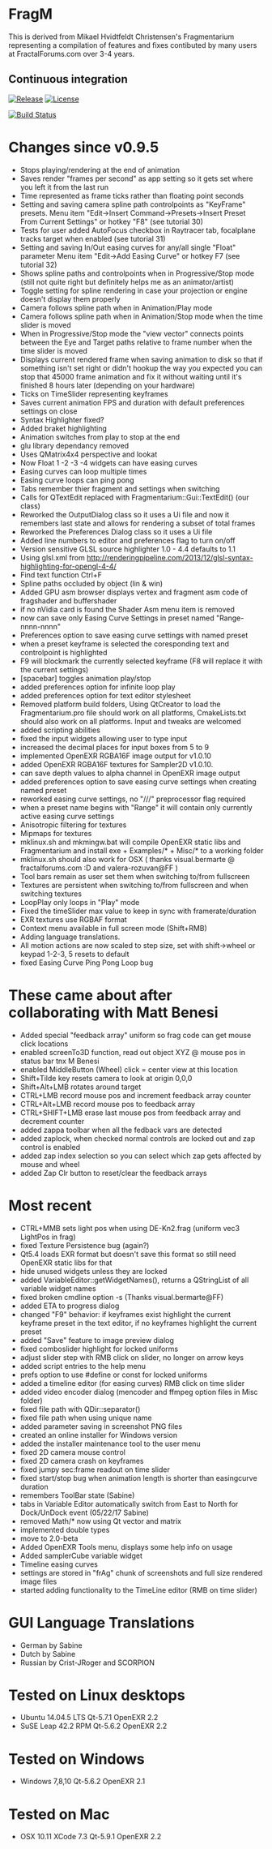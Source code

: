 
# FragM
This is derived from Mikael Hvidtfeldt Christensen's Fragmentarium representing a compilation of features and fixes contibuted by many users at FractalForums.com over 3-4 years.

Continuous integration
----------------------
[![Release][release-image]][releases]
[![License][license-image]][license]

[release-image]: https://img.shields.io/badge/release-2.0.0-green.svg?style=flat
[releases]: https://github.com/3Dickulus/FragM/releases

[license-image]: https://img.shields.io/badge/license-GPL3-green.svg?style=flat
[license]: https://github.com/3Dickulus/FragM/blob/master/LICENSE

[![Build Status](https://travis-ci.org/3Dickulus/FragM.svg?branch=master)](https://travis-ci.org/3Dickulus/FragM)

# Changes since v0.9.5
+ Stops playing/rendering at the end of animation
+ Saves render "frames per second" as app setting so it gets set where you left it from the last run
+ Time represented as frame ticks rather than floating point seconds
+ Setting and saving camera spline path controlpoints as "KeyFrame" presets. Menu item "Edit->Insert Command->Presets->Insert Preset From Current Settings" or hotkey "F8" (see tutorial 30)
+ Tests for user added AutoFocus checkbox in Raytracer tab, focalplane tracks target when enabled (see tutorial 31)
+ Setting and saving In/Out easing curves for any/all single "Float" parameter Menu item "Edit->Add Easing Curve" or hotkey F7 (see tutorial 32)
+ Shows spline paths and controlpoints when in Progressive/Stop mode (still not quite right but definitely helps me as an animator/artist)
+ Toggle setting for spline rendering in case your projection or engine doesn't display them properly
+ Camera follows spline path when in Animation/Play mode
+ Camera follows spline path when in Animation/Stop mode when the time slider is moved
+ When in Progressive/Stop mode the "view vector" connects points between the Eye and Target paths relative to frame number when the time slider is moved
+ Displays current rendered frame when saving animation to disk so that if something isn't set right or didn't hookup the way you expected you can stop that 45000 frame animation and fix it without waiting until it's finished 8 hours later (depending on your hardware)
+ Ticks on TimeSlider representing keyframes
+ Saves current animation FPS and duration with default preferences settings on close
+ Syntax Highlighter fixed?
+ Added braket highlighting
+ Animation switches from play to stop at the end
+ glu library dependancy removed
+ Uses QMatrix4x4 perspective and lookat
+ Now Float 1 -2 -3 -4 widgets can have easing curves
+ Easing curves can loop multiple times
+ Easing curve loops can ping pong
+ Tabs remember thier fragment and settings when switching
+ Calls for QTextEdit replaced with Fragmentarium::Gui::TextEdit() (our class)
+ Reworked the OutputDialog class so it uses a Ui file and now it remembers last state and allows for rendering a subset of total frames
+ Reworked the Preferences Dialog class so it uses a Ui file
+ Added line numbers to editor and preferences flag to turn on/off
+ Version sensitive GLSL source highlighter 1.0 - 4.4 defaults to 1.1
+ Using glsl.xml from http://renderingpipeline.com/2013/12/glsl-syntax-highlighting-for-opengl-4-4/ 
+ Find text function Ctrl+F
+ Spline paths occluded by object (lin & win)
+ Added GPU asm browser displays vertex and fragment asm code of fragshader and buffershader
+ if no nVidia card is found the Shader Asm menu item is removed
+ now can save only Easing Curve Settings in preset named "Range-nnnn-nnnn"
+ Preferences option to save easing curve settings with named preset
+ when a preset keyframe is selected the coresponding text and controlpoint is highlighted
+ F9 will blockmark the currently selected keyframe (F8 will replace it with the current settings)
+ [spacebar] toggles animation play/stop
+ added preferences option for infinite loop play
+ added preferences option for text editor stylesheet
+ Removed platform build folders, Using QtCreator to load the Fragmentarium.pro file should work on all platforms, CmakeLists.txt should also work on all platforms. Input and tweaks are welcomed
+ added scripting abilities
+ fixed the input widgets allowing user to type input
+ increased the decimal places for input boxes from 5 to 9
+ implemented OpenEXR RGBA16F image output for v1.0.10
+ added OpenEXR RGBA16F textures for Sampler2D v1.0.10.
+ can save depth values to alpha channel in OpenEXR image output
+ added preferences option to save easing curve settings when creating named preset
+ reworked easing curve settings, no "///" preprocessor flag required
+ when a preset name begins with "Range" it will contain only currently active easing curve settings
+ Anisotropic filtering for textures
+ Mipmaps for textures
+ mklinux.sh and mkmingw.bat will compile OpenEXR static libs and Fragmentarium and install exe + Examples/* + Misc/* to a working folder
+ mklinux.sh should also work for OSX ( thanks visual.bermarte @ fractalforums.com :D and valera-rozuvan@FF )
+ Tool bars remain as user set them when switching to/from fullscreen
+ Textures are persistent when switching to/from fullscreen and when switching textures
+ LoopPlay only loops in "Play" mode
+ Fixed the timeSlider max value to keep in sync with framerate/duration
+ EXR textures use RGBAF format
+ Context menu available in full screen mode (Shift+RMB)
+ Adding language translations.
+ All motion actions are now scaled to step size, set with shift->wheel or keypad 1-2-3, 5 resets to default
+ fixed Easing Curve Ping Pong Loop bug

# These came about after collaborating with Matt Benesi
+ Added special "feedback array" uniform so frag code can get mouse click locations
+ enabled screenTo3D function, read out object XYZ @ mouse pos in status bar tnx M Benesi
+ enabled MiddleButton (Wheel) click = center view at this location
+ Shift+Tilde key resets camera to look at origin 0,0,0
+ Shift+Alt+LMB rotates around target
+ CTRL+LMB record mouse pos and increment feedback array counter
+ CTRL+Alt+LMB record mouse pos to feedback array
+ CTRL+SHIFT+LMB erase last mouse pos from feedback array and decrement counter
+ added zappa toolbar when all the fedback vars are detected
+ added zaplock, when checked normal controls are locked out and zap control is enabled
+ added zap index selection so you can select which zap gets affected by mouse and wheel
+ added Zap Clr button to reset/clear the feedback arrays

# Most recent
+ CTRL+MMB sets light pos when using DE-Kn2.frag (uniform vec3 LightPos in frag)
+ fixed Texture Persistence bug (again?)
+ Qt5.4 loads EXR format but doesn't save this format so still need OpenEXR static libs for that
+ hide unused widgets unless they are locked
+ added VariableEditor::getWidgetNames(), returns a QStringList of all variable widget names
+ fixed broken cmdline option -s (Thanks visual.bermarte@FF)
+ added ETA to progress dialog
+ changed "F9" behavior: if keyframes exist highlight the current keyframe preset in the text editor, if no keyframes highlight the current preset
+ added "Save" feature to image preview dialog
+ fixed comboslider highlight for locked uniforms
+ adjust slider step with RMB click on slider, no longer on arrow keys
+ added script entries to the help menu
+ prefs option to use #define or const for locked uniforms
+ added a timeline editor (for easing curves) RMB click on time slider
+ added video encoder dialog (mencoder and ffmpeg option files in Misc folder)
+ fixed file path with QDir::separator()
+ fixed file path when using unique name
+ added parameter saving in screenshot PNG files
+ created an online installer for Windows version
+ added the installer maintenance tool to the user menu
+ fixed 2D camera mouse control
+ fixed 2D camera crash on keyframes
+ fixed jumpy sec:frame readout on time slider
+ fixed start/stop bug when animation length is shorter than easingcurve duration
+ remembers ToolBar state (Sabine)
+ tabs in Variable Editor automatically switch from East to North for Dock/UnDock event (05/22/17 Sabine)
+ removed Math/* now using Qt vector and matrix
+ implemented double types
+ move to 2.0-beta
+ Added OpenEXR Tools menu, displays some help info on usage
+ Added samplerCube variable widget
+ Timeline easing curves
+ settings are stored in "frAg" chunk of screenshots and full size rendered image files
+ started adding functionality to the TimeLine editor (RMB on time slider)

# GUI Language Translations
+ German by Sabine
+ Dutch by Sabine
+ Russian by Crist-JRoger and SCORPION

# Tested on Linux desktops
+ Ubuntu 14.04.5 LTS Qt-5.7.1 OpenEXR 2.2 
+ SuSE Leap 42.2 RPM Qt-5.6.2 OpenEXR 2.2 

# Tested on Windows
+ Windows 7,8,10 Qt-5.6.2  OpenEXR 2.1

# Tested on Mac
+ OSX 10.11 XCode 7.3 Qt-5.9.1 OpenEXR 2.2
